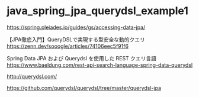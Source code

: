 # java_spring_jpa_querydsl_example1


https://spring.pleiades.io/guides/gs/accessing-data-jpa/

【JPA徹底入門】QueryDSLで実現する型安全な動的クエリ
https://zenn.dev/sooogle/articles/74106eec5f91f6


Spring Data JPA および Querydsl を使用した REST クエリ言語
https://www.baeldung.com/rest-api-search-language-spring-data-querydsl


http://querydsl.com/

https://github.com/querydsl/querydsl/tree/master/querydsl-jpa
